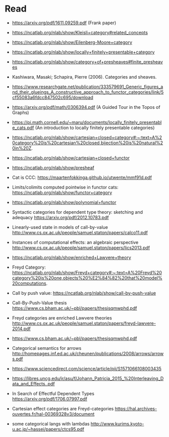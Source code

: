 # Read

- https://arxiv.org/pdf/1611.09259.pdf (Frank paper)
- https://ncatlab.org/nlab/show/Kleisli+category#related_concepts
- https://ncatlab.org/nlab/show/Eilenberg-Moore+category
- https://ncatlab.org/nlab/show/locally+finitely+presentable+category
- https://ncatlab.org/nlab/show/category+of+presheaves#finite_presheaves
- Kashiwara, Masaki; Schapira, Pierre (2006). Categories and sheaves.
- https://www.researchgate.net/publication/333579691_Generic_figures_and_their_glueings_A_constructive_approach_to_functor_categories/link/5cf55083a6fdcc847502c695/download
- https://arxiv.org/pdf/math/0306394.pdf (A Guided Tour in the Topos of Graphs)
- https://pi.math.cornell.edu/~maru/documents/locally_finitely_presentable_cats.pdf (An introduction to locally finitely presentable
categories)
- https://ncatlab.org/nlab/show/cartesian+closed+category#:~:text=A%20category%20is%20cartesian%20closed,bijection%20is%20natural%20in%20Z.
- https://ncatlab.org/nlab/show/cartesian+closed+functor
- https://ncatlab.org/nlab/show/presheaf
- Cat is CCC: https://maartenfokkinga.github.io/utwente/mmf91d.pdf
- Limits/colimits computed pointwise in functor cats: https://ncatlab.org/nlab/show/functor+category
- https://ncatlab.org/nlab/show/polynomial+functor

- Syntactic categories for dependent type theory:
sketching and adequacy https://arxiv.org/pdf/2012.10783.pdf

- Linearly-used state in models of call-by-value http://www.cs.ox.ac.uk/people/samuel.staton/papers/calco11.pdf
- Instances of computational effects: an algebraic perspective http://www.cs.ox.ac.uk/people/samuel.staton/papers/lics2013.pdf
- https://ncatlab.org/nlab/show/enriched+Lawvere+theory
- Freyd Category: https://ncatlab.org/nlab/show/Freyd+category#:~:text=A%20Freyd%20category%20is%20one,objects%20%E2%84%82%20that%20model%20computations.
- Call by push value: https://ncatlab.org/nlab/show/call-by-push-value
- Call-By-Push-Value thesis https://www.cs.bham.ac.uk/~pbl/papers/thesisqmwphd.pdf
- Freyd categories are enriched Lawvere theories http://www.cs.ox.ac.uk/people/samuel.staton/papers/freyd-lawvere-2014.pdf
-  https://www.cs.bham.ac.uk/~pbl/papers/thesisqmwphd.pdf
- Categorical semantics for arrows http://homepages.inf.ed.ac.uk/cheunen/publications/2008/arrows/arrows.pdf
- https://www.sciencedirect.com/science/article/pii/S1571066108003435
- https://libres.uncg.edu/ir/asu/f/Johann_Patricia_2015_%20Interleaving_Data_and_Effects..pdf
- In Search of Effectful Dependent Types https://arxiv.org/pdf/1706.07997.pdf

- Cartesian effect categories are Freyd-categories https://hal.archives-ouvertes.fr/hal-00369328v3/document


- some categorical langs with lambdas http://www.kurims.kyoto-u.ac.jp/~hassei/papers/ctcs95.pdf
